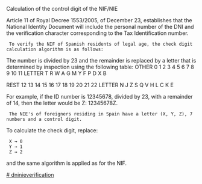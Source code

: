 Calculation of the control digit of the NIF/NIE

Article 11 of Royal Decree 1553/2005, of December 23, establishes that the National Identity Document will include the personal number of the DNI and the verification character corresponding to the Tax Identification number.

     To verify the NIF of Spanish residents of legal age, the check digit calculation algorithm is as follows:

The number is divided by 23 and the remainder is replaced by a letter that is determined by inspection using the following table:
OTHER 0 1 2 3 4 5 6 7 8 9 10 11
LETTER T R W A G M Y F P D X B

 
REST 12 13 14 15 16 17 18 19 20 21 22
LETTER N J Z S Q V H L C K E

 

For example, if the ID number is 12345678, divided by 23, with a remainder of 14, then the letter would be Z: 12345678Z.

 

     The NIE's of foreigners residing in Spain have a letter (X, Y, Z), 7 numbers and a control digit.

To calculate the check digit, replace:

     X → 0
     Y → 1
     Z → 2

and the same algorithm is applied as for the NIF.

[# dninieverification](https://www.interior.gob.es/opencms/ca/servicios-al-ciudadano/tramites-y-gestiones/dni/calculo-del-digito-de-control-del-nif-nie/)
